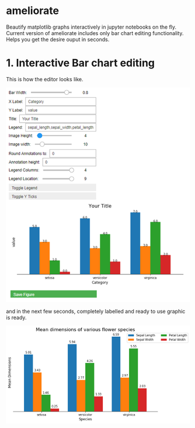 # ameliorate
Beautify matplotlib graphs interactively in jupyter notebooks on the fly. Current version of ameliorate includes only bar chart editing functionality. Helps you get the desire ouput in seconds. 

# 1. Interactive Bar chart editing
This is how the editor looks like.

![Bar chart editor](https://github.com/sumitkant/ameliorate/blob/master/Images/ameliorate_bar_charts.PNG)

and in the next few seconds, completely labelled and ready to use graphic is ready.

![Bar chart editor](https://github.com/sumitkant/ameliorate/blob/master/Images/ameliorate_bar_chart_post.png)

